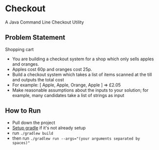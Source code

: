 # Checkout
A Java Command Line Checkout Utility

## Problem Statement
Shopping cart
* You are building a checkout system for a shop which only sells apples and
oranges.
* Apples cost 60p and oranges cost 25p.
* Build a checkout system which takes a list of items scanned at the till and outputs
the total cost
* For example: [ Apple, Apple, Orange, Apple ] => £2.05
* Make reasonable assumptions about the inputs to your solution; for example, many
candidates take a list of strings as input

## How to Run
* Pull down the project
* [Setup gradle](https://gradle.org/install/) if it's not already setup
* run `./gradlew build`
* then run `./gradlew run --args="(your arguments separated by spaces)"`

